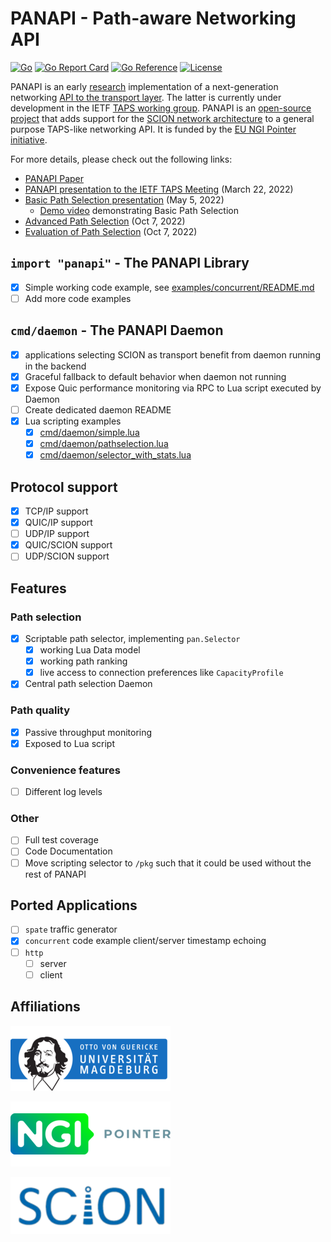 # PANAPI - Path-aware Networking API

[![Go](https://github.com/netsys-lab/panapi/actions/workflows/go.yml/badge.svg)](https://github.com/netsys-lab/panapi/actions/workflows/go.yml)
[![Go Report Card](https://goreportcard.com/badge/github.com/netsys-lab/panapi)](https://goreportcard.com/report/github.com/netsys-lab/panapi) 
[![Go Reference](https://pkg.go.dev/badge/github.com/netsys-lab/panapi.svg)](https://pkg.go.dev/github.com/netsys-lab/panapi)
[![License](https://img.shields.io/badge/License-Apache%202.0-blue.svg)](LICENSE)

PANAPI is an early [research](https://dl.acm.org/doi/10.1145/3472727.3472808) implementation of a next-generation networking [API to the transport layer](https://www.ietf.org/archive/id/draft-ietf-taps-interface-13.html). The latter is currently under development in the IETF [TAPS working group](https://datatracker.ietf.org/wg/taps/about/). PANAPI is an [open-source project](https://www.ngi.eu/funded_solution/ngi-pointer-project-33/) that adds support for the [SCION network architecture](https://scion-architecture.net/) to a general purpose TAPS-like networking API. It is funded by the [EU NGI Pointer initiative](https://pointer.ngi.eu/).

For more details, please check out the following links: 
* [PANAPI Paper](https://dl.acm.org/doi/pdf/10.1145/3472727.3472808)
* [PANAPI presentation to the IETF TAPS Meeting](https://datatracker.ietf.org/meeting/113/materials/slides-113-taps-panapi-implementation-00) (March 22, 2022)
* [Basic Path Selection presentation](assets/presentation.pdf) (May 5, 2022)
  * [Demo video](https://www.youtube.com/watch?v=2_I7xbsk89I) demonstrating Basic Path Selection
* [Advanced Path Selection](assets/Presentation_Milestone3.pdf) (Oct 7, 2022)
* [Evaluation of Path Selection](assets/Presentation_Milestone4.pdf) (Oct 7, 2022)

## `import "panapi"` - The PANAPI Library

* [x] Simple working code example, see [examples/concurrent/README.md](examples/concurrent/README.md)
* [ ] Add more code examples

## `cmd/daemon` - The PANAPI Daemon

* [x] applications selecting SCION as transport benefit from daemon running in the backend
* [x] Graceful fallback to default behavior when daemon not running
* [x] Expose Quic performance monitoring via RPC to Lua script executed by Daemon
* [ ] Create dedicated daemon README
* [x] Lua scripting examples 
  * [x] [cmd/daemon/simple.lua](cmd/daemon/simple.lua)
  * [x] [cmd/daemon/pathselection.lua](cmd/daemon/pathselection.lua)
  * [x] [cmd/daemon/selector_with_stats.lua](cmd/daemon/selector_with_stats.lua)

## Protocol support

- [x] TCP/IP support
- [x] QUIC/IP support
- [ ] UDP/IP support
- [x] QUIC/SCION support
- [ ] UDP/SCION support

## Features

### Path selection

- [x] Scriptable path selector, implementing `pan.Selector`
  - [x] working Lua Data model
  - [x] working path ranking
  - [x] live access to connection preferences like `CapacityProfile`
- [x] Central path selection Daemon

### Path quality

- [x] Passive throughput monitoring
- [x] Exposed to Lua script

### Convenience features
- [ ] Different log levels

### Other
- [ ] Full test coverage
- [ ] Code Documentation
- [ ] Move scripting selector to `/pkg` such that it could be used without the rest of PANAPI

## Ported Applications
- [ ] `spate` traffic generator
- [x] `concurrent` code example client/server timestamp echoing
- [ ] `http`
  - [ ] server
  - [ ] client

## Affiliations

[![OVGU](assets/ovgu-small.png)](https://netsys.ovgu.de)

[![NGI Pointer](assets/NGI-Pointer-logo-small.png)](https://pointer.ngi.eu)

[![SCION](assets/scion-small.png)](https://scion-architecture.net)
